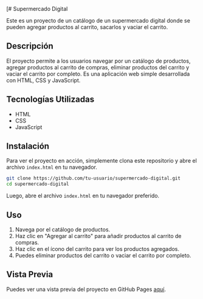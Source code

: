[# Supermercado Digital

Este es un proyecto de un catálogo de un supermercado digital donde se pueden agregar productos al carrito, sacarlos y vaciar el carrito.

## Descripción

El proyecto permite a los usuarios navegar por un catálogo de productos, agregar productos al carrito de compras, eliminar productos del carrito y vaciar el carrito por completo. Es una aplicación web simple desarrollada con HTML, CSS y JavaScript.

## Tecnologías Utilizadas

- HTML
- CSS
- JavaScript

## Instalación

Para ver el proyecto en acción, simplemente clona este repositorio y abre el archivo `index.html` en tu navegador.

```bash
git clone https://github.com/tu-usuario/supermercado-digital.git
cd supermercado-digital
```

Luego, abre el archivo `index.html` en tu navegador preferido.

## Uso

1. Navega por el catálogo de productos.
2. Haz clic en "Agregar al carrito" para añadir productos al carrito de compras.
3. Haz clic en el ícono del carrito para ver los productos agregados.
4. Puedes eliminar productos del carrito o vaciar el carrito por completo.

## Vista Previa

Puedes ver una vista previa del proyecto en GitHub Pages [aquí](https://antosancho.github.io/Supermercado-Digital/).
